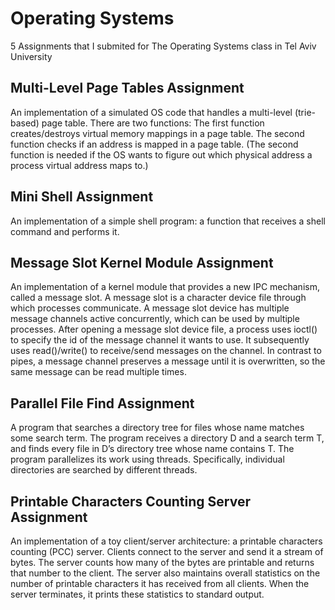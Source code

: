 # Operating Systems

5 Assignments that I submited for The Operating Systems class in Tel Aviv University

## Multi-Level Page Tables Assignment

An implementation of a simulated OS code that handles a multi-level (trie-based)
page table. There are two functions: The first function creates/destroys virtual memory
mappings in a page table. The second function checks if an address is mapped in a page table. (The
second function is needed if the OS wants to figure out which physical address a process virtual
address maps to.)

## Mini Shell Assignment

An implementation of a simple shell program: a function that receives a shell command and performs it. 

## Message Slot Kernel Module Assignment

An implementation of a kernel module that provides a new IPC mechanism, called a message slot. A message slot is a character device file through which processes communicate.
A message slot device has multiple message channels active concurrently, which can be used by
multiple processes. After opening a message slot device file, a process uses ioctl() to specify the
id of the message channel it wants to use. It subsequently uses read()/write() to receive/send
messages on the channel. In contrast to pipes, a message channel preserves a message until
it is overwritten, so the same message can be read multiple times.

## Parallel File Find Assignment

A program that searches a directory tree for files whose name matches
some search term. The program receives a directory D and a search term T, and finds every file
in D’s directory tree whose name contains T. The program parallelizes its work using threads.
Specifically, individual directories are searched by different threads.

## Printable Characters Counting Server Assignment

An implementation of a toy client/server architecture: a printable characters counting (PCC) server. Clients connect to the server and send it a stream of bytes. The server counts how many of the bytes are printable and returns that number to the client. The server also maintains overall statistics on the number of printable characters it has received from all clients. When the server terminates, it prints these statistics to standard output.
